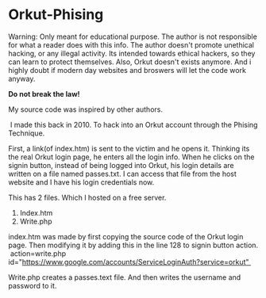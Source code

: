 # Orkut-Phising

Warning: Only meant for educational purpose. The author is not responsible for what a reader does with this info.
The author doesn't promote unethical hacking, or any illegal activity.
Its intended towards ethical hackers, so they can learn to protect themselves.
Also, Orkut doesn't exists anymore. And i highly doubt if modern day websites and broswers will let the code work anyway.

**Do not break the law!**

My source code was inspired by other authors.

 I made this back in 2010. To hack into an Orkut account through the Phising Technique.    

First, a link(of index.htm) is sent to the victim and he opens it. Thinking its the real Orkut login page, he enters all the login info. When he clicks on the signin button, instead of being logged into Orkut, his login details are written on a file named passes.txt. I can access that file from the host website and I have his login credentials now.   

This has 2 files. Which I hosted on a free server. 

1. Index.htm
2. Write.php


index.htm was made by first copying the source code of the Orkut login page. Then modifying it by adding this in the line 128 to signin button action. 
 action=write.php id="https://www.google.com/accounts/ServiceLoginAuth?service=orkut" 


Write.php creates a passes.text file. And then writes the username and password to it.



